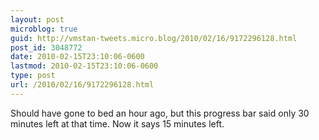 ```yaml
---
layout: post
microblog: true
guid: http://vmstan-tweets.micro.blog/2010/02/16/9172296128.html
post_id: 3048772
date: 2010-02-15T23:10:06-0600
lastmod: 2010-02-15T23:10:06-0600
type: post
url: /2010/02/16/9172296128.html
---
```

Should have gone to bed an hour ago, but this progress bar said only 30 minutes left at that time. Now it says 15 minutes left.
